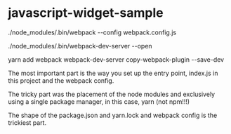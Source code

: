 # javascript-widget-sample

./node_modules/.bin/webpack --config webpack.config.js

./node_modules/.bin/webpack-dev-server --open

yarn add  webpack webpack-dev-server copy-webpack-plugin --save-dev

The most important part is the way you set up the entry point, index.js in this project and the webpack config.

The tricky part was the placement of the node modules and exclusively using a single package manager, in this case, yarn (not npm!!!)

The shape of the package.json and yarn.lock and webpack config is the trickiest part.